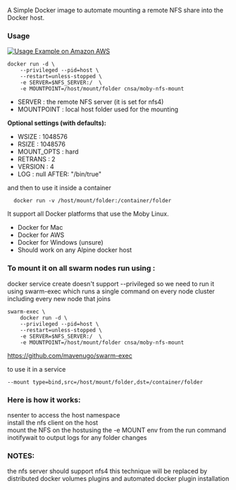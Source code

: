 A Simple Docker image to automate mounting a remote NFS share into the Docker host.

### Usage

[![Usage Example on Amazon AWS](https://img.youtube.com/vi/glZs9SEa-_U/0.jpg)](https://youtu.be/glZs9SEa-_U "The video is a step by step tutorial")

```
docker run -d \
    --privileged --pid=host \
    --restart=unless-stopped \
    -e SERVER=$NFS_SERVER:/  \
    -e MOUNTPOINT=/host/mount/folder cnsa/moby-nfs-mount
```
- SERVER : the remote NFS server (it is set for nfs4)
- MOUNTPOINT : local host folder used for the mounting
  
**Optional settings (with defaults):**

- WSIZE : 1048576
- RSIZE : 1048576
- MOUNT_OPTS : hard
- RETRANS : 2
- VERSION : 4
- LOG : null
  AFTER: "/bin/true"

and then to use it inside a container
```
  docker run -v /host/mount/folder:/container/folder
```
It support all Docker platforms that use the Moby Linux.<br>
  - Docker for Mac<br>
  - Docker for AWS<br/>
  - Docker for Windows (unsure)<br/>
  - Should work on any Alpine docker host

### To mount it on all swarm nodes run using :<br/>
docker service create doesn't support --privileged so we need to run it using swarm-exec which runs a single command on every node cluster including every new node that joins
```
swarm-exec \
    docker run -d \
    --privileged --pid=host \
    --restart=unless-stopped \
    -e SERVER=$NFS_SERVER:/  \
    -e MOUNTPOINT=/host/mount/folder cnsa/moby-nfs-mount 
```
https://github.com/mavenugo/swarm-exec

to use it in a service 
```
--mount type=bind,src=/host/mount/folder,dst=/container/folder
```

### Here is how it works:<br/>
  nsenter to access the host namespace<br>
  install the nfs client on the host<br>
  mount the NFS on the hostusing the -e MOUNT env from the run command<br>
  inotifywait to output logs for any folder changes
  
### NOTES: 
  the nfs server should support nfs4
  this technique will be replaced by distributed docker volumes plugins and automated docker plugin installation
